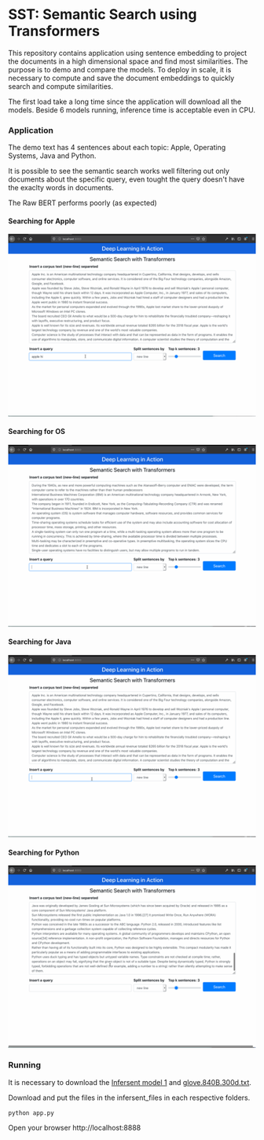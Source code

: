# SST: Semantic Search using Transformers
This repository contains application using sentence embedding to project the documents in a high dimensional space and find most similarities.
The purpose is to demo and compare the models. To deploy in scale, it is necessary to compute and save the document embeddings to quickly search and compute similarities.

The first load take a long time since the application will download all the models. Beside 6 models running, inference time is acceptable even in CPU.

### Application
The demo text has 4 sentences about each topic: Apple, Operating Systems, Java and Python.

It is possible to see the semantic search works well filtering out only documents about the specific query, even tought the query doesn't have the exaclty words in documents.

The Raw BERT performs poorly (as expected)

#### Searching for Apple
![Query about apple](./output_files/search_apple.gif)

#### Searching for OS
![Query about OS](./output_files/search_os.gif)

#### Searching for Java
![Query about Java](./output_files/search_java.gif)

#### Searching for Python
![Query about Python](./output_files/search_python.gif)

### Running
It is necessary to download the [Infersent model 1](https://github.com/facebookresearch/InferSent) and [glove.840B.300d.txt](http://nlp.stanford.edu/data/glove.840B.300d.zip).

Download and put the files in the infersent_files in each respective folders.

```
python app.py
```

Open your browser http://localhost:8888
